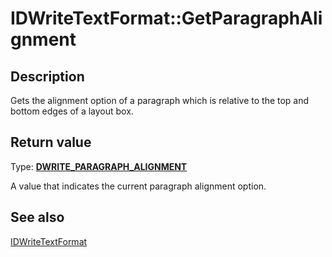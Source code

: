 # IDWriteTextFormat::GetParagraphAlignment

## Description

 Gets the alignment option of a paragraph which is relative to the top and bottom edges of a layout box.

## Return value

Type: **[DWRITE_PARAGRAPH_ALIGNMENT](https://learn.microsoft.com/windows/win32/api/dwrite/ne-dwrite-dwrite_paragraph_alignment)**

A value that indicates the current paragraph alignment option.

## See also

[IDWriteTextFormat](https://learn.microsoft.com/windows/win32/api/dwrite/nn-dwrite-idwritetextformat)